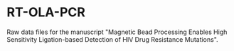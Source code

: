 # RT-OLA-PCR
Raw data files for the manuscript "Magnetic Bead Processing Enables High Sensitivity Ligation-based Detection of HIV Drug Resistance Mutations".
